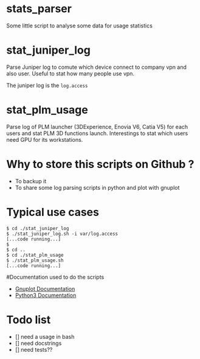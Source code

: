 # stats_parser
Some little script to analyse some data for usage statistics

# stat_juniper_log

Parse Juniper log to comute which device connect to company vpn 
and also user. Useful to stat how many people use vpn.

The juniper log is the `log.access`

# stat_plm_usage

Parse log of PLM launcher (3DExperience, Enovia V6, Catia V5) for 
each users and stat PLM 3D functions launch. Interestings to 
stat which users need GPU for its workstations.

# Why to store this scripts on Github ?

- To backup it
- To share some log parsing scripts in python and plot with
gnuplot


# Typical use cases


```
$ cd ./stat_juniper_log
$ ./stat_juniper_log.sh -i var/log.access
[...code running...]
$
$ cd ..
$ cd ./stat_plm_usage
$ ./stat_plm_usage.sh
[...code running...]
```

#Documentation used to do the scripts

- [Gnuplot Documentation](http://www.gnuplot.info/documentation.html)
- [Python3 Documentation](https://docs.python.org/3/)

# Todo list

- [] need a usage in bash
- [] need docstrings
- [] need tests??